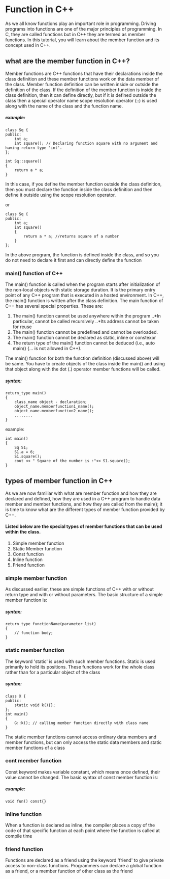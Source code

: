 # Function in C++

As we all know functions play an important role in programming. Driving programs into functions are one of the major principles of programming. In C, they are called functions but in C++ they are termed as member functions. In this tutorial, you will learn about the member function and its concept used in C++.


## what are the member function in C++?

Member functions are C++ functions that have their declarations inside the class definition and these member functions work on the data member of the class. Member function definition can be written inside or outside the definition of the class. If the definition of the member function is inside the class definition, then it can define directly, but if it is defined outside the class then a special operator name scope resolution operator (::) is used along with the name of the class and the function name.



##### example:

```
class Sq {
public:
    int a;
    int square(); // Declaring function square with no argument and having return type 'int'.
};

int Sq::square()
{
    return a * a;
}

```

In this case, if you define the member function outside the class definition, then you must declare the function inside the class definition and then define it outside using the scope resolution operator.

or


```
class Sq {
public:
    int a;
    int square()
    {
        return a * a; //returns square of a number
    }
};

```

In the above program, the function is defined inside the class, and so you do not need to declare it first and can directly define the function


### main() function of C++

The main() function is called when the program starts after initialization of the non-local objects with static storage duration. It is the primary entry point of any C++ program that is executed in a hosted environment. In C++, the main() function is written after the class definition. The main function of C++ has several special properties. These are:


1. The main() function cannot be used anywhere within the program
    ..*In particular, cannot be called recursively
    ..*Its address cannot be taken for reuse
2. The main() function cannot be predefined and cannot be overloaded.
3. The main() function cannot be declared as static, inline or constexpr
4. The return type of the main() function cannot be deduced (i.e., auto main() {... is not allowed in C++).


The main() function for both the function definition (discussed above) will be same. You have to create objects of the class inside the main() and using that object along with the dot (.) operator member functions will be called.

##### syntax:

```
return_type main()
{
    class_name object - declaration;
    object_name.memberfunction1_name();
    object_name.memberfunction2_name();
    ........
}

```

example:

```
int main()
{
    Sq S1;
    S1.a = 6;
    S1.square();
    cout << " Square of the number is :"<< S1.square();
}

```


## types of member function in C++

As we are now familiar with what are member function and how they are declared and defined, how they are used in a C++ program to handle data member and member functions, and how they are called from the main(); it is time to know what are the different types of member function provided by C++.


#### Listed below are the special types of member functions that can be used within the class.


1. Simple member function
2. Static Member function
3. Const function
4. Inline function
5. Friend function


### simple member function

As discussed earlier, these are simple functions of C++ with or without return type and with or without parameters. The basic structure of a simple member function is:


##### syntax:

```
return_type functionName(parameter_list)
{
    // function body;
}

```


### static member function

The keyword 'static' is used with such member functions. Static is used primarily to hold its positions. These functions work for the whole class rather than for a particular object of the class


##### syntax:

```
class X {
public:
    static void k(){};
};
int main()
{
    G::k(); // calling member function directly with class name
}

```

The static member functions cannot access ordinary data members and member functions, but can only access the static data members and static member functions of a class



### cont member function

Const keyword makes variable constant, which means once defined, their value cannot be changed. The basic syntax of const member function is:

##### example:

```
void fun() const{}

```


### inline function

When a function is declared as inline, the compiler places a copy of the code of that specific function at each point where the function is called at compile time


### friend function

Functions are declared as a friend using the keyword 'friend' to give private access to non-class functions. Programmers can declare a global function as a friend, or a member function of other class as the friend
